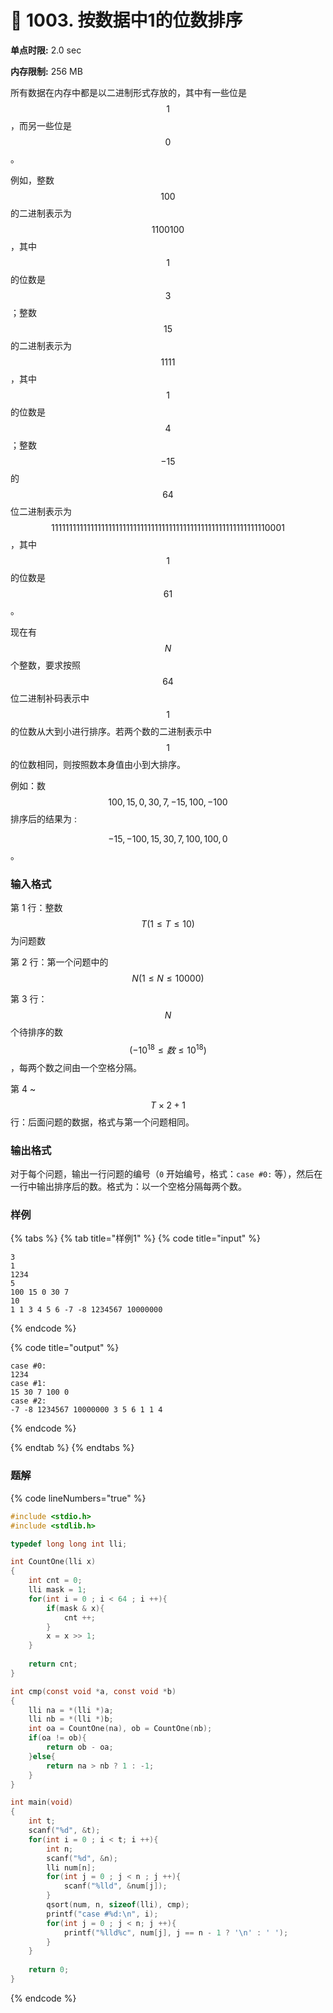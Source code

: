 # 💙 1003. 按数据中1的位数排序

**单点时限:** 2.0 sec

**内存限制:** 256 MB

所有数据在内存中都是以二进制形式存放的，其中有一些位是$$1$$，而另一些位是 $$0$$。

例如，整数 $$100$$ 的二进制表示为$$1100100$$，其中 $$1$$ 的位数是$$3$$；整数 $$15$$ 的二进制表示为 $$1111$$，其中 $$1$$ 的位数是$$4$$；整数$$−15$$ 的 $$64$$ 位二进制表示为 $$1111111111111111111111111111111111111111111111111111111111110001$$，其中 $$1$$ 的位数是$$61$$。

现在有 $$N$$ 个整数，要求按照 $$64$$位二进制补码表示中$$1$$ 的位数从大到小进行排序。若两个数的二进制表示中 $$1$$ 的位数相同，则按照数本身值由小到大排序。

例如：数 $$100,15,0,30,7,−15,100,−100$$排序后的结果为 :

$$−15,−100,15,30,7,100,100,0$$。

### 输入格式

第 1 行：整数 $$T (1≤T≤10)$$ 为问题数

第 2 行：第一个问题中的 $$N(1≤N≤10000)$$

第 3 行：$$N$$ 个待排序的数 $$(−10^{18}≤数≤10^{18})$$，每两个数之间由一个空格分隔。

第 4 \~$$T×2+1$$ 行：后面问题的数据，格式与第一个问题相同。

### 输出格式

对于每个问题，输出一行问题的编号（`0` 开始编号，格式：`case #0:` 等），然后在一行中输出排序后的数。格式为：以一个空格分隔每两个数。

### 样例

{% tabs %}
{% tab title="样例1" %}
{% code title="input" %}
```
3
1
1234
5
100 15 0 30 7
10
1 1 3 4 5 6 -7 -8 1234567 10000000
```
{% endcode %}

{% code title="output" %}
```
case #0:
1234
case #1:
15 30 7 100 0
case #2:
-7 -8 1234567 10000000 3 5 6 1 1 4
```
{% endcode %}


{% endtab %}
{% endtabs %}

### 题解

{% code lineNumbers="true" %}
```c
#include <stdio.h>
#include <stdlib.h>

typedef long long int lli;

int CountOne(lli x)
{
	int cnt = 0;
	lli mask = 1;
	for(int i = 0 ; i < 64 ; i ++){
		if(mask & x){
			cnt ++;
		}
		x = x >> 1;
	}
	
	return cnt;
}

int cmp(const void *a, const void *b)
{
	lli na = *(lli *)a;
	lli nb = *(lli *)b;
	int oa = CountOne(na), ob = CountOne(nb);
	if(oa != ob){
		return ob - oa;
	}else{
		return na > nb ? 1 : -1;
	}
}

int main(void)
{
	int t;
	scanf("%d", &t);
	for(int i = 0 ; i < t; i ++){
		int n;
		scanf("%d", &n);
		lli num[n];
		for(int j = 0 ; j < n ; j ++){
			scanf("%lld", &num[j]);
		}
		qsort(num, n, sizeof(lli), cmp);
		printf("case #%d:\n", i);
		for(int j = 0 ; j < n; j ++){
			printf("%lld%c", num[j], j == n - 1 ? '\n' : ' ');
		}
	}
	
	return 0;
}
```
{% endcode %}


